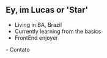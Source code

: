 ## Ey, im Lucas or 'Star'

-  Living in BA, Brazil 
-  Currently learning from the basics
-  FrontEnd enjoyer
<div  class="contato"> 
  - Contato
 
<a onclick="window.open(this.href,'_blank');return false;" href="https://www.linkedin.com/in/lucas-bernardo-697559219"><img src=" https://img.shields.io/badge/LinkedIn-0077B5?style=for-the-badge&logo=linkedin&logoColor=white" alt="">
     
<a onclick="window.open(this.href,'_blank');return false;" href="https://www.instagram.com/star.ch1/"><img src="https://img.shields.io/badge/-Instagram-%23E4405F?style=for-the-badge&logo=instagram&logoColor=white" alt="">
 

</div> 
